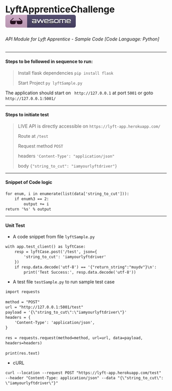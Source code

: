 # LyftApprenticeChallenge  [![Awesome](https://github.com/prateekro/ref/blob/master/badge/awesomebadge.svg)](https://github.com/prateekro/)

###### API Module for Lyft Apprentice - Sample Code [Code Language: Python]

---
#### Steps to be followed in sequence to run:
> Install flask dependencies `pip install flask`
>
> Start Project `py lyftSample.py`
>

The application should start on ` http://127.0.0.1` at port `5001` or goto ` http://127.0.0.1:5001/`



---
#### Steps to initiate test
> LIVE API is directly accessible on `https://lyft-app.herokuapp.com/`
>
> Route at `/test` 
> 
> Request method `POST` 
> 
> headers `'Content-Type': "application/json"`
>
> body `{"string_to_cut": "iamyourlyftdriver"}`

---
#### Snippet of Code logic
```
for enum, i in enumerate(list(data['string_to_cut'])):
    if enum%3 == 2:
        output += i
return '%s' % output
```

---
#### Unit Test

- A code snippet from file `lyftSample.py`

```
with app.test_client() as lyftCase:
    resp = lyftCase.post('/test', json={
        'string_to_cut': 'iamyourlyftdriver'
    })
    if resp.data.decode('utf-8') == '{"return_string":"muydv"}\n':
        print('Test Success:', resp.data.decode('utf-8'))
``` 

- A test file `testSample.py` to run sample test case

```
import requests

method = "POST"
url = "http://127.0.0.1:5001/test"
payload = '{\"string_to_cut\":\"iamyourlyftdriver\"}'
headers = {
    'Content-Type': 'application/json',
}

res = requests.request(method=method, url=url, data=payload, headers=headers)

print(res.text)
```

- cURL

```
curl --location --request POST "https://lyft-app.herokuapp.com/test"  --header "Content-Type: application/json" --data "{\"string_to_cut\": \"iamyourlyftdriver\"}"
```
